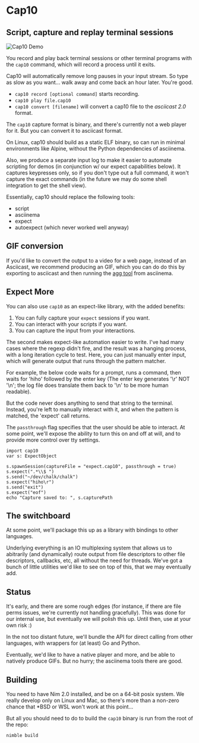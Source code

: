 # Cap10
## Script, capture and replay terminal sessions

![Cap10 Demo](https://github-production-user-asset-6210df.s3.amazonaws.com/4764481/280741508-3a3d90cd-b4d2-44e0-9b1a-c38543cbd903.gif)

You record and play back terminal sessions or other terminal programs
with the `cap10` command, which will record a process until it exits.

Cap10 will automatically remove long pauses in your input stream. So
type as slow as you want... walk away and come back an hour
later. You're good.

- `cap10 record [optional command]` starts recording.
- `cap10 play file.cap10`
- `cap10 convert [filename]` will convert a cap10 file to the _asciicast 2.0_ format.

The `cap10` capture format is binary, and there's currently not a web
player for it. But you can convert it to asciicast format.

On Linux, cap10 should build as a static ELF binary, so can run in
minimal environments like Alpine, without the Python dependencies of
asciinema.

Also, we produce a separate input log to make it easier to automate
scripting for demos (in conjunction w/ our expect capabilities
below). It captures keypresses only, so if you don't type out a full
command, it won't capture the exact commands (in the future we may do
some shell integration to get the shell view).

Essentially, cap10 should replace the following tools:

- script
- asciinema
- expect
- autoexpect (which never worked well anyway)

## GIF conversion

If you'd like to convert the output to a video for a web page, instead
of an Asciicast, we recommend producing an GIF, which you can do 
do this by exporting to asciicast and then running the
[agg tool](https://github.com/asciinema/agg) from asciinema.

## Expect More

You can also use `cap10` as an expect-like library, with the added
benefits:

1. You can fully capture your `expect` sessions if you want.
2. You can interact with your scripts if you want.
3. You can capture the input from your interactions.

The second makes expect-like automation easier to write. I've had many
cases where the regexp didn't fire, and the result was a hanging
process, with a long iteration cycle to test. Here, you can just
manually enter input, which will generate output that runs through the
pattern matcher.

For example, the below code waits for a prompt, runs a command, then
waits for 'hiho' followed by the enter key (The enter key generates
'\r' NOT '\n'; the log file does translate them back to '\n' to be more
human readable).

But the code never does anything to send that string to the
terminal. Instead, you're left to manually interact with it, and when
the pattern is matched, the 'expect' call returns.

The `passthrough` flag specifies that the user should be able to
interact. At some point, we'll expose the ability to turn this on and
off at will, and to provide more control over tty settings. 

```
import cap10
var s: ExpectObject

s.spawnSession(captureFile = "expect.cap10", passthrough = true)
s.expect(".*\\$ ")
s.send("~/dev/chalk/chalk")
s.expect("hiho\r")
s.send("exit")
s.expect("eof")
echo "Capture saved to: ", s.capturePath
```

## The switchboard

At some point, we'll package this up as a library with bindings to
other languages.

Underlying everything is an IO multiplexing system that allows us to
abitrarily (and dynamically) route output from file descriptors to
other file descriptors, callbacks, etc, all without the need for
threads. We've got a bunch of little utilities we'd like to see on top
of this, that we may eventually add.

## Status

It's early, and there are some rough edges (for instance, if there are
file perms issues, we're currently not handling gracefully). This was
done for our internal use, but eventually we will polish this
up. Until then, use at your own risk :)

In the not too distant future, we'll bundle the API for direct calling
from other languages, with wrappers for (at least) Go and Python.

Eventually, we'd like to have a native player and more, and be able to
natively produce GIFs. But no hurry; the asciinema tools there are
good.

## Building

You need to have Nim 2.0 installed, and be on a 64-bit posix
system. We really develop only on Linux and Mac, so there's more than
a non-zero chance that *BSD or WSL won't work at this point...

But all you should need to do to build the `cap10` binary is run from
the root of the repo:

```
nimble build
```
